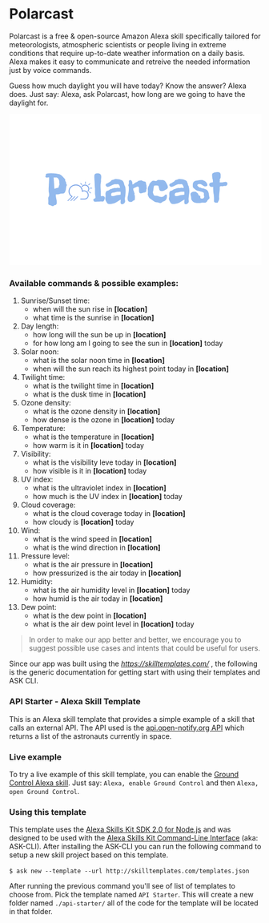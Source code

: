 # Polarcast

Polarcast is a free & open-source Amazon Alexa skill specifically tailored for meteorologists, atmospheric scientists or people living in extreme conditions that require up-to-date weather information on a daily basis. Alexa makes it easy to communicate and retreive the needed information just by voice commands.

Guess how much daylight you will have today? Know the answer? Alexa does. Just say: Alexa, ask Polarcast, how long are we going to have  the daylight for.

![Polarcast logo](./assets/polarcast_logo.png)

### Available commands & possible examples:
1. Sunrise/Sunset time:
    * when will the sun rise in **[location]**
    * what time is the sunrise in **[location]**
2. Day length:
    * how long will the sun be up in **[location]**
    * for how long am I going to see the sun in **[location]** today
3. Solar noon:
    * what is the solar noon time in **[location]**
    * when will the sun reach its highest point today in **[location]**
4. Twilight time:
    * what is the twilight time in **[location]**
    * what is the dusk time in **[location]**
5. Ozone density:
    * what is the ozone density in **[location]**
    * how dense is the ozone in **[location]** today
6. Temperature:
    * what is the temperature in **[location]**
    * how warm is it in **[location]** today
7. Visibility:
    * what is the visibility leve today in **[location]**
    * how visible is it in **[location]** today
8.  UV index:
    * what is the ultraviolet index in **[location]**
    * how much is the UV index in **[location]** today
9.  Cloud coverage:
    * what is the cloud coverage today in **[location]**
    * how cloudy is **[location]** today
10. Wind:
    * what is the wind speed in **[location]**
    * what is the wind direction in **[location]**
11. Pressure level:
    * what is the air pressure in **[location]**
    * how pressurized is the air today in **[location]**
12. Humidity:
    * what is the air humidity level in **[location]** today
    * how humid is the air today in **[location]**
13. Dew point:
    * what is the dew point in **[location]**
    * what is the air dew point level in **[location]** today


> In order to make our app better and better, we encourage you to suggest possible use cases and intents that could be useful for users.

Since our app was built using the *https://skilltemplates.com/* , the following is the generic documentation for getting start with using their templates and ASK CLI.
### API Starter - Alexa Skill Template

This is an Alexa skill template that provides a simple example of a skill that calls an external API. The API used is the [api.open-notify.org API](http://api.open-notify.org/astros.json) which returns a list of the astronauts currently in space.

### Live example
To try a live example of this skill template, you can enable the [Ground Control Alexa skill](https://www.amazon.com/Dabble-Lab-Ground-Control/dp/B075CWGY1P/ref=sr_1_sc_1?ie=UTF8&qid=1514557483&sr=8-1-spell&keywords=grond+control+alexa+skill). Just say: `Alexa, enable Ground Control` and then `Alexa, open Ground Control`.

### Using this template

This template uses the [Alexa Skills Kit SDK 2.0 for Node.js](https://github.com/alexa/alexa-skills-kit-sdk-for-nodejs) and was designed to be used with the [Alexa Skills Kit Command-Line Interface](https://developer.amazon.com/docs/smapi/ask-cli-intro.html) (aka: ASK-CLI). After installing the ASK-CLI you can run the following command to setup a new skill project based on this template.

`$ ask new --template --url http://skilltemplates.com/templates.json`

After running the previous command you'll see of list of templates to choose from. Pick the template named `API Starter`. This will create a new folder named `./api-starter/` all of the code for the template will be located in that folder.


